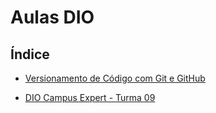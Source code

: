 # Aulas DIO

## Índice

- [Versionamento de Código com Git e GitHub](https://github.com/Lelebertoldi/Aulas_DIO/blob/main/Versionamento_de_C%C3%B3digo_com_Git_e_GitHub.md)

- [DIO Campus Expert - Turma 09](https://github.com/Lelebertoldi/Aulas_DIO/blob/main/DIO_Campus_expert.md)
